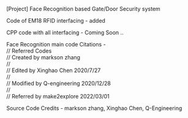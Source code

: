 [Project] Face Recognition based Gate/Door Security system

Code of EM18 RFID interfacing - added

CPP code with all interfacing - Coming Soon ..

Face Recognition main code Citations -  
// Referred Codes  
// Created by markson zhang  
//  
// Edited by Xinghao Chen 2020/7/27  
//  
// Modified by Q-engineering 2020/12/28  
//  
// Referred by make2explore 2022/03/01  
  
Source Code Credits -  markson zhang, Xinghao Chen, Q-Engineering  